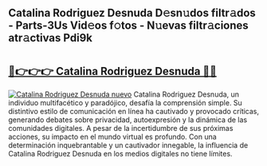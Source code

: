 ## Catalina Rodriguez Desnuda D𝚎sn𝚞dos filtr𝚊dos - Parts-3Us Vid𝚎os f𝚘tos - N𝚞evas filtr𝚊ciones atr𝚊ctivas Pdi9k

# <h2><a href="http://mb2sio.tromn.icu/?c=Catalina+Rodriguez+Desnuda">🔗👉👉👉 Catalina Rodriguez Desnuda 🔗🔗</a></h2>

[![Catalina Rodriguez Desnuda nuevo](https://i.imgur.com/pEAQMta.gif)](http://mb2sio.tromn.icu/?c=Catalina+Rodriguez+Desnuda)
Catalina Rodriguez Desnuda, un individuo multifacético y paradójico, desafía la comprensión simple. Su distintivo estilo de comunicación en línea ha cautivado y provocado críticas, generando debates sobre privacidad, autoexpresión y la dinámica de las comunidades digitales. A pesar de la incertidumbre de sus próximas acciones, su impacto en el mundo virtual es profundo. Con una determinación inquebrantable y un cautivador innegable, la influencia de Catalina Rodriguez Desnuda en los medios digitales no tiene límites.
